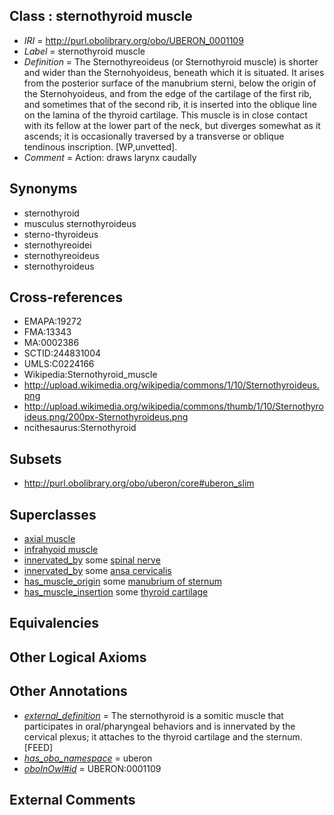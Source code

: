 
## Class : sternothyroid muscle

 * *IRI* = http://purl.obolibrary.org/obo/UBERON_0001109
 * *Label* = sternothyroid muscle
 * *Definition* = The Sternothyreoideus (or Sternothyroid muscle) is shorter and wider than the Sternohyoideus, beneath which it is situated. It arises from the posterior surface of the manubrium sterni, below the origin of the Sternohyoideus, and from the edge of the cartilage of the first rib, and sometimes that of the second rib, it is inserted into the oblique line on the lamina of the thyroid cartilage. This muscle is in close contact with its fellow at the lower part of the neck, but diverges somewhat as it ascends; it is occasionally traversed by a transverse or oblique tendinous inscription. [WP,unvetted].
 * *Comment* = Action: draws larynx caudally

## Synonyms

 * sternothyroid
 * musculus sternothyroideus
 * sterno-thyroideus
 * sternothyreoidei
 * sternothyreoideus
 * sternothyroideus

## Cross-references

 * EMAPA:19272
 * FMA:13343
 * MA:0002386
 * SCTID:244831004
 * UMLS:C0224166
 * Wikipedia:Sternothyroid_muscle
 * http://upload.wikimedia.org/wikipedia/commons/1/10/Sternothyroideus.png
 * http://upload.wikimedia.org/wikipedia/commons/thumb/1/10/Sternothyroideus.png/200px-Sternothyroideus.png
 * ncithesaurus:Sternothyroid

## Subsets

 * http://purl.obolibrary.org/obo/uberon/core#uberon_slim

## Superclasses

 * [axial muscle](../../UBERON/97/UBERON_0003897.md)
 * [infrahyoid muscle](../../UBERON/23/UBERON_0008523.md)
 * [innervated_by](../../RO/05/RO_0002005.md) some [spinal nerve](../../UBERON/80/UBERON_0001780.md)
 * [innervated_by](../../RO/05/RO_0002005.md) some [ansa cervicalis](../../UBERON/30/UBERON_0005430.md)
 * [has_muscle_origin](../../RO/72/RO_0002372.md) some [manubrium of sternum](../../UBERON/05/UBERON_0002205.md)
 * [has_muscle_insertion](../../RO/73/RO_0002373.md) some [thyroid cartilage](../../UBERON/38/UBERON_0001738.md)

## Equivalencies


## Other Logical Axioms


## Other Annotations

 * *[external_definition](../../UBPROP/01/UBPROP_0000001.md)* = The sternothyroid is a somitic muscle that participates in oral/pharyngeal behaviors and is innervated by the cervical plexus; it attaches to the thyroid cartilage and the sternum.[FEED]
 * *[has_obo_namespace](../../ce/oboInOwl#hasOBONamespace.md)* = uberon
 * *[oboInOwl#id](../../id/oboInOwl#id.md)* = UBERON:0001109

## External Comments

